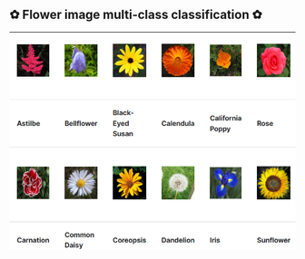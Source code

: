 ## ✿ Flower image multi-class classification ✿
***
![](https://github.com/ynys1211/DeepLearning_Flower/blob/main/flower_image.png)
